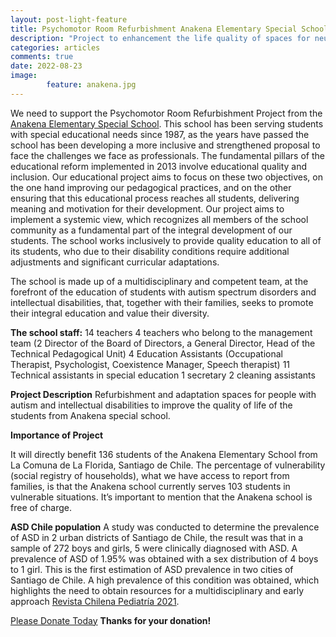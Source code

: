 ```yaml
---
layout: post-light-feature
title: Psychomotor Room Refurbishment Anakena Elementary Special School
description: "Project to enhancement the life quality of spaces for neurodivergent children"
categories: articles
comments: true
date: 2022-08-23
image: 
        feature: anakena.jpg
---
```

We need to support the Psychomotor Room Refurbishment Project from the [Anakena Elementary Special School](https://colegioanakena.cl/). This school has been serving students with special educational needs since 1987, as the years have passed the school has been developing a more inclusive and strengthened proposal to face the challenges we face as professionals.
 The fundamental pillars of the educational reform implemented in 2013 involve educational quality and inclusion. Our educational project aims to focus on these two objectives, on the one hand improving our pedagogical practices, and on the other ensuring that this educational process reaches all students, delivering meaning and motivation for their development. Our project aims to implement a systemic view, which recognizes all members of the school community as a fundamental part of the integral development of our students.
The school works inclusively to provide quality education to all of its students, who due to their disability conditions require additional adjustments and significant curricular adaptations.

The school is made up of a multidisciplinary and competent team, at the forefront of the education of students with autism spectrum disorders and intellectual disabilities, that, together with their families, seeks to promote their integral education and value their diversity.

**The school staff:**
14 teachers
4 teachers who belong to the management team (2 Director of the Board of Directors, a General Director, Head of the Technical Pedagogical Unit)
4 Education Assistants (Occupational Therapist, Psychologist, Coexistence Manager, Speech therapist)
11 Technical assistants in special education
1 secretary
2 cleaning assistants

**Project Description**
Refurbishment and adaptation spaces for people with autism and intellectual disabilities to improve the quality of life of the students from Anakena special school.

**Importance of Project**

It will directly benefit 136 students of the Anakena Elementary School from La Comuna de La Florida, Santiago de Chile. The percentage of vulnerability (social registry of households), what we have access to report from families, is that the Anakena school currently serves 103 students in vulnerable situations. It’s important to mention that the Anakena school is free of charge.

**ASD Chile population**
A study was conducted to determine the prevalence of ASD in 2 urban districts of Santiago de Chile, the result was that in a sample of 272 boys and girls, 5 were clinically diagnosed with ASD. A prevalence of ASD of 1.95% was obtained with a sex distribution of 4 boys to 1 girl.
This is the first estimation of ASD prevalence in two cities of Santiago de Chile.
A high prevalence of this condition was obtained, which highlights the need to obtain resources for a multidisciplinary and early approach [Revista Chilena Pediatría 2021](https://www.revistachilenadepediatria.cl/index.php/rchped/article/view/2503).

[Please Donate Today](https://paypal.me/ProyectoAnakena?country.x=CL&locale.x=es_XC)
**Thanks for your donation!**
